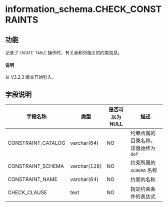 # information_schema.CHECK_CONSTRAINTS

## 功能

记录了 `CREATE TABLE` 操作时，有关表和列相关的约束信息。

<main id="notice" type='explain'>
  <h4>说明</h4>
  <p>从 V3.2.3 版本开始引入。</p>
</main>

## 字段说明

|        字段名称        |      类型       | 是否可以为 NULL |          描述           |
|--------------------|---------------|------------|-----------------------|
| CONSTRAINT_CATALOG | varchar(64) | NO         | 约束所属的目录名称。该值始终为 `def` |
| CONSTRAINT_SCHEMA  | varchar(128)  | NO         | 约束所属的 `SCHEMA` 名称     |
| CONSTRAINT_NAME    | varchar(64)  | NO         | 约束的名称                 |
| CHECK_CLAUSE       | text  | NO         | 指定约束条件的表达式            |
